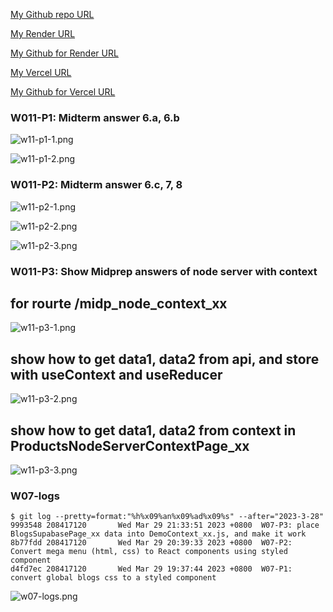 [My Github repo URL ](https://github.com/208417120/1112_WP2_DEMO_20)

[My Render URL](https://one112-server-card-demo-20.onrender.com)

[My Github for Render URL](https://github.com/208417120/1112-server-card-demo-20)

[My Vercel URL](https://1112-client-2n-card-demo-20.vercel.app/)

[My Github for Vercel URL](https://github.com/208417120/1112-client-2n-card-demo-20)

### W011-P1: Midterm answer 6.a, 6.b
 
![w11-p1-1.png](https://hahvwqxedmlldgfvyjio.supabase.co/storage/v1/object/public/demo-20/md_img/w11-p1-1.png)
 
![w11-p1-2.png](https://hahvwqxedmlldgfvyjio.supabase.co/storage/v1/object/public/demo-20/md_img/w11-p1-2.png)



### W011-P2: Midterm answer 6.c, 7, 8
 
![w11-p2-1.png](https://hahvwqxedmlldgfvyjio.supabase.co/storage/v1/object/public/demo-20/md_img/w11-p2-1.png)
 
![w11-p2-2.png](https://hahvwqxedmlldgfvyjio.supabase.co/storage/v1/object/public/demo-20/md_img/w11-p2-2.png)
 
![w11-p2-3.png](https://hahvwqxedmlldgfvyjio.supabase.co/storage/v1/object/public/demo-20/md_img/w11-p2-3.png)



### W011-P3: Show Midprep answers of node server with context
 
## for rourte /midp_node_context_xx
 
![w11-p3-1.png](https://hahvwqxedmlldgfvyjio.supabase.co/storage/v1/object/public/demo-20/md_img/w11-p3-1.png)
 
## show how to get data1, data2 from api, and store with useContext and useReducer
 
![w11-p3-2.png](https://hahvwqxedmlldgfvyjio.supabase.co/storage/v1/object/public/demo-20/md_img/w11-p3-2.png)
 
## show how to get data1, data2 from context in ProductsNodeServerContextPage_xx
 
![w11-p3-3.png](https://hahvwqxedmlldgfvyjio.supabase.co/storage/v1/object/public/demo-20/md_img/w11-p3-3.png)




### W07-logs

```
$ git log --pretty=format:"%h%x09%an%x09%ad%x09%s" --after="2023-3-28"
9993548 208417120       Wed Mar 29 21:33:51 2023 +0800  W07-P3: place BlogsSupabasePage_xx data into DemoContext_xx.js, and make it work
8b77fdd 208417120       Wed Mar 29 20:39:33 2023 +0800  W07-P2: Convert mega menu (html, css) to React components using styled component
d4fd7ec 208417120       Wed Mar 29 19:37:44 2023 +0800  W07-P1: convert global blogs css to a styled component
```

![w07-logs.png](https://hahvwqxedmlldgfvyjio.supabase.co/storage/v1/object/public/demo-20/md_img/w07-logs.png)

